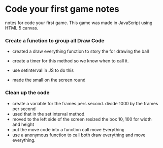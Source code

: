 # Code your first game notes

notes for code your first game.
This game was made in JavaScript using HTML 5 canvas.

### Create a function to group all Draw Code

- created a draw everything function to story the for drawing the ball

- create a timer for this method so we know when to call it.

- use setInterval in JS to do this

- made the small on the screen round

### Clean up the code

- create a variable for the frames pers second. divide 1000 by the frames per second
- used that in the set interval method.
- moved to the left side of the screen resized the box 10, 100 for width and height
- put the move code into a function call move Everything
- use a anonymous function to call both draw everything and move everything.
